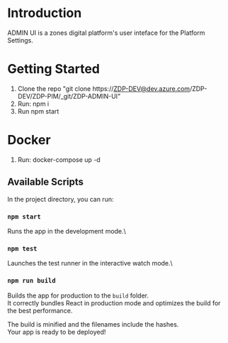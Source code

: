 
# Introduction 

ADMIN UI is a zones digital platform's user inteface for the Platform Settings.


# Getting Started
1. Clone the repo "git clone https://ZDP-DEV@dev.azure.com/ZDP-DEV/ZDP-PIM/_git/ZDP-ADMIN-UI"
2. Run: npm i
3. Run npm start

# Docker
1. Run: docker-compose up -d

## Available Scripts

In the project directory, you can run:

### `npm start`

Runs the app in the development mode.\

### `npm test`

Launches the test runner in the interactive watch mode.\

### `npm run build`

Builds the app for production to the `build` folder.\
It correctly bundles React in production mode and optimizes the build for the best performance.

The build is minified and the filenames include the hashes.\
Your app is ready to be deployed!